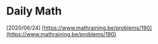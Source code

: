 # Daily Math

\[2020/06/24\] [https://www.mathraining.be/problems/190](https://www.mathraining.be/problems/190)

